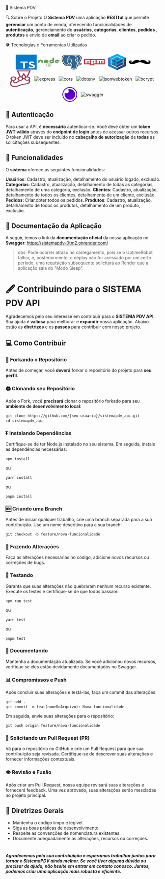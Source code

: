 🛒 Sistema PDV

🔍 Sobre o Projeto
O **Sistema PDV** uma aplicação **RESTful** que permite **gerenciar** um ponto de venda, oferecendo funcionalidades de **autenticação**, gerenciamento de **usuários**, **categorias**, **clientes**, **pedidos** , **produtos** e envio de **email** ao criar o pedido.

🛠️ Tecnologias e Ferramentas Utilizadas

<div align='center'>
    <img align='center' height='50' width='70' title='TypeScript' alt='typescript' src='https://github.com/devicons/devicon/blob/master/icons/typescript/typescript-original.svg' />
    <img align='center' height='50' width='70' title='Node' alt='node' src='https://github.com/devicons/devicon/blob/master/icons/nodejs/nodejs-plain-wordmark.svg' />
    <img align='center' height='50' width='70' title='Postgresql' alt='postgresql' src='https://github.com/devicons/devicon/blob/master/icons/postgresql/postgresql-original.svg' />
    <img align='center' height='50' width='70' title='Npm' alt='npm' src='https://github.com/devicons/devicon/blob/master/icons/npm/npm-original-wordmark.svg' />
    <img align='center' height='55' width='70' title='Sequelize ORM' alt='sequelize' src='https://github.com/devicons/devicon/blob/master/icons/sequelize/sequelize-original.svg' />
    <img align='center' height='55' width='70' title='Handlebars' alt='handlebars' src='https://github.com/devicons/devicon/blob/master/icons/handlebars/handlebars-original.svg' />
    <img align='center' height='54' width='68' title='Jest' alt='jest' src='https://github.com/devicons/devicon/blob/master/icons/jest/jest-plain.svg' /> &nbsp;
    <img align='center' height='49' width='49' title='Express' alt='express' src='https://github.com/bush1D3v/solid_rest_api/assets/133554156/ba645c20-1f19-4914-8ad0-de6c7f83ba2e' /> &nbsp;
    <img align='center' height='48' width='48' title='Cors' alt='cors' src='https://github.com/bush1D3v/101acessorios_api/assets/133554156/3b4cccec-065e-428a-a663-1c5939404c1a' /> &nbsp;
    <img align='center' height='48' width='48' title='Dotenv' alt='dotenv' src='https://github.com/bush1D3v/my_portfolio/assets/133554156/432ec521-c94a-4f24-964e-f62658d04581' /> &nbsp;
    <img align='center' height='53' width='55' title='JsonWebToken' alt='jsonwebtoken' src='https://github.com/bush1D3v/solid_rest_api/assets/133554156/d23ffb9d-aedc-4d68-9209-7268d7f41ce6' /> &nbsp;
    <img align='center' height='48' width='48' title='Bcrypt' alt='bcrypt' src='https://github.com/bush1D3v/solid_rest_api/assets/133554156/5863bac1-a591-4776-82a4-f427681934be' /> &nbsp;
    <img align='center' height='48' width='48' title='Insomnia' alt='insomnia' src='https://github.com/devicons/devicon/blob/master/icons/insomnia/insomnia-original.svg' /> &nbsp;
    <img align='center' height='60' width='70' title='Swagger' alt='swagger' src='https://github.com/bush1D3v/tsbank_api/assets/133554156/6739401f-d03b-47f8-b01f-88da2a9075d1' />

</div>

## 🔏 Autenticação

Para usar a API, é **necessário** autenticar-se. Você deve obter um **token JWT válido** através do **endpoint de login** antes de acessar outros recursos. O token JWT deve ser incluído no **cabeçalho de autorização** de **todas** as solicitações subsequentes.

## 📃 Funcionalidades

O **sistema** oferece as seguintes funcionalidades:

**Usuários**: Cadastro, atualização, detalhamento do usuário logado, exclusão.
**Categorias**: Cadastro, atualização, detalhamento de todas as categorias, detalhamento de uma categoria, exclusão.
**Clientes**: Cadastro, atualização, detalhamento de todos os clientes, detalhamento de um cliente, exclusão.
**Pedidos**: Criar,obter todos os pedidos.
**Produtos**: Cadastro, atualização, detalhamento de todos os produtos, detalhamento de um produto, exclusão.

## 📃 Documentação da Aplicação

A seguir, temos o link da **documentação oficial** da nossa aplicação no **Swagger**:
https://sistemapdv-0tm2.onrender.com/

> obs: Pode ocorrer atraso no carregamento, pois se o UptimeRobot falhar, e, posteriormente, o deploy não for acessado por um certo período, uma requisição subsequente solicitará ao Render que a aplicação saia do "Modo Sleep".

# 🖋️ Contribuindo para o SISTEMA PDV API

Agradecemos pelo seu interesse em contribuir para o **SISTEMA PDV API**. Sua ajuda é **valiosa** para melhorar e **expandir** nossa aplicação. Abaixo estão as **diretrizes** e os **passos** para contribuir com nosso projeto.

## 💻 Como Contribuir

### 🌳 Forkando o Repositório

Antes de começar, você **deverá** forkar o repositório do projeto para **seu perfil**.

### 🖨 Clonando seu Repositório

Após o Fork, você **precisará** clonar o repositório forkado para seu **ambiente de desenvolvimento local**:

```
git clone https://github.com/{seu-usuario}/sistemapdv_api.git
cd sistemapdv_api
```

### ⏬ Instalando Dependências

Certifique-se de ter Node.js instalado no seu sistema. Em seguida, instale as dependências necessárias:

```
npm install
```

ou

```
yarn install
```

ou

```
pnpm install
```

### 🆕 Criando uma Branch

Antes de iniciar qualquer trabalho, crie uma branch separada para a sua contribuição. Use um nome descritivo para a sua branch:

```
git checkout -b feature/nova-funcionalidade
```

### 🔨 Fazendo Alterações

Faça as alterações necessárias no código, adicione novos recursos ou correções de bugs.

### 🧪 Testando

Garanta que suas alterações não quebraram nenhum recurso existente. Execute os testes e certifique-se de que todos passam:

```
npm run test
```

ou

```
yarn test
```

ou

```
pnpm test
```

### 📝 Documentando

Mantenha a documentação atualizada. Se você adicionou novos recursos, verifique se eles estão devidamente documentados no Swagger.

### 📊 Compromissos e Push

Após concluir suas alterações e testá-las, faça um commit das alterações:

```
git add .
git commit -m feat(nomeDoArquivo): Nova funcionalidade
```

Em seguida, envie suas alterações para o repositório:

```
git push origin feature/nova-funcionalidade
```

### 📨 Solicitando um Pull Request (PR)

Vá para o repositório no GitHub e crie um Pull Request para que sua contribuição seja revisada. Certifique-se de descrever suas alterações e fornecer informações contextuais.

### 👁 Revisão e Fusão

Após criar um Pull Request, nossa equipe revisará suas alterações e fornecerá feedback. Uma vez aprovado, suas alterações serão mescladas no projeto principal.

## 💼 Diretrizes Gerais

- Mantenha o código limpo e legível.
- Siga as boas práticas de desenvolvimento.
- Respeite as convenções de nomenclatura existentes.
- Documente adequadamente as alterações, recursos ou correções.

#

**_Agradecemos pela sua contribuição e esperamos trabalhar juntos para tornar o SistemaPDV ainda melhor. Se você tiver alguma dúvida ou precisar de ajuda, não hesite em entrar em contato conosco. Juntos, podemos criar uma aplicação mais robusta e eficiente._**
